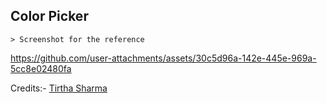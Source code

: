## Color Picker

    > Screenshot for the reference

https://github.com/user-attachments/assets/30c5d96a-142e-445e-969a-5cc8e02480fa


Credits:- [Tirtha Sharma](https://github.com/genze121 "Tirtha Sharma")
